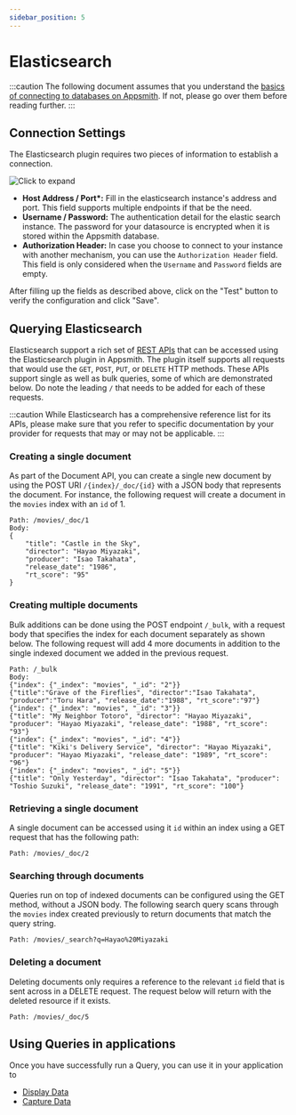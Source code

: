 ```yaml
---
sidebar_position: 5
---
```


# Elasticsearch

:::caution
The following document assumes that you understand the [basics of connecting to databases on Appsmith](/core-concepts/connecting-to-data-sources/connecting-to-databases.md#connecting-to-a-database). If not, please go over them before reading further.
:::

## Connection Settings

The Elasticsearch plugin requires two pieces of information to establish a connection.

![Click to expand](/img/elasticsearch-datasource-form.png)

* **Host Address / Port\*:** Fill in the elasticsearch instance's address and port. This field supports multiple endpoints if that be the need.
* **Username / Password:** The authentication detail for the elastic search instance. The password for your datasource is encrypted when it is stored within the Appsmith database.
* **Authorization Header:** In case you choose to connect to your instance with another mechanism, you can use the `Authorization Header` field. This field is only considered when the `Username` and `Password` fields are empty.

After filling up the fields as described above, click on the "Test" button to verify the configuration and click "Save".

## Querying Elasticsearch

Elasticsearch support a rich set of [REST APIs](https://www.elastic.co/guide/en/elasticsearch/reference/current/rest-apis.html) that can be accessed using the Elasticsearch plugin in Appsmith. The plugin itself supports all requests that would use the `GET`, `POST`, `PUT`, or `DELETE` HTTP methods. These APIs support single as well as bulk queries, some of which are demonstrated below. Do note the leading `/` that needs to be added for each of these requests.

:::caution
While Elasticsearch has a comprehensive reference list for its APIs, please make sure that you refer to specific documentation by your provider for requests that may or may not be applicable.
:::

### Creating a single document

As part of the Document API, you can create a single new document by using the POST URI `/{index}/_doc/{id}` with a JSON body that represents the document. For instance, the following request will create a document in the `movies` index with an `id` of 1.

```
Path: /movies/_doc/1
Body:
{
    "title": "Castle in the Sky",
    "director": "Hayao Miyazaki",
    "producer": "Isao Takahata",
    "release_date": "1986",
    "rt_score": "95"
}
```

### Creating multiple documents

Bulk additions can be done using the POST endpoint `/_bulk`, with a request body that specifies the index for each document separately as shown below. The following request will add 4 more documents in addition to the single indexed document we added in the previous request.

```
Path: /_bulk
Body:
{"index": {"_index": "movies", "_id": "2"}}
{"title":"Grave of the Fireflies", "director":"Isao Takahata", "producer":"Toru Hara", "release_date":"1988", "rt_score":"97"}
{"index": {"_index": "movies", "_id": "3"}}
{"title": "My Neighbor Totoro", "director": "Hayao Miyazaki", "producer": "Hayao Miyazaki", "release_date": "1988", "rt_score": "93"}
{"index": {"_index": "movies", "_id": "4"}}
{"title": "Kiki's Delivery Service", "director": "Hayao Miyazaki", "producer": "Hayao Miyazaki", "release_date": "1989", "rt_score": "96"}
{"index": {"_index": "movies", "_id": "5"}}
{"title": "Only Yesterday", "director": "Isao Takahata", "producer": "Toshio Suzuki", "release_date": "1991", "rt_score": "100"}
```

### Retrieving a single document

A single document can be accessed using it `id` within an index using a GET request that has the following path:

```
Path: /movies/_doc/2
```

### Searching through documents

Queries run on top of indexed documents can be configured using the GET method, without a JSON body. The following search query scans through the `movies` index created previously to return documents that match the query string.

```
Path: /movies/_search?q=Hayao%20Miyazaki
```

### Deleting a document

Deleting documents only requires a reference to the relevant `id` field that is sent across in a DELETE request. The request below will return with the deleted resource if it exists.

```
Path: /movies/_doc/5
```

## Using Queries in applications

Once you have successfully run a Query, you can use it in your application to

* [Display Data](/core-concepts/data-access-and-binding/displaying-data-read/)
* [Capture Data](/core-concepts/data-access-and-binding/capturing-data-write/)
